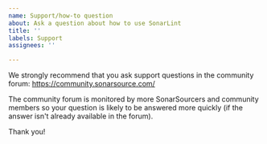 ```yaml
---
name: Support/how-to question
about: Ask a question about how to use SonarLint
title: ''
labels: Support
assignees: ''

---
```


We strongly recommend that you ask support questions in the community forum:
https://community.sonarsource.com/


The community forum is monitored by more SonarSourcers and community members so your question is likely to be answered more quickly (if the answer isn't already available in the forum).

Thank you!
